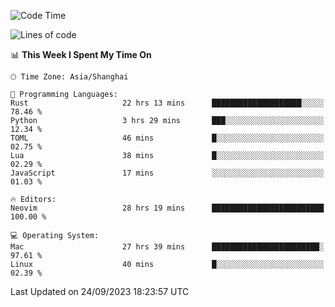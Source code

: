 <!--START_SECTION:waka-->
![Code Time](http://img.shields.io/badge/Code%20Time-1%2C618%20hrs%2048%20mins-blue)

![Lines of code](https://img.shields.io/badge/From%20Hello%20World%20I%27ve%20Written-286.1%20thousand%20lines%20of%20code-blue)

📊 **This Week I Spent My Time On** 

```text
🕑︎ Time Zone: Asia/Shanghai

💬 Programming Languages: 
Rust                     22 hrs 13 mins      ████████████████████░░░░░   78.46 % 
Python                   3 hrs 29 mins       ███░░░░░░░░░░░░░░░░░░░░░░   12.34 % 
TOML                     46 mins             █░░░░░░░░░░░░░░░░░░░░░░░░   02.75 % 
Lua                      38 mins             █░░░░░░░░░░░░░░░░░░░░░░░░   02.29 % 
JavaScript               17 mins             ░░░░░░░░░░░░░░░░░░░░░░░░░   01.03 % 

🔥 Editors: 
Neovim                   28 hrs 19 mins      █████████████████████████   100.00 % 

💻 Operating System: 
Mac                      27 hrs 39 mins      ████████████████████████░   97.61 % 
Linux                    40 mins             █░░░░░░░░░░░░░░░░░░░░░░░░   02.39 % 
```


 Last Updated on 24/09/2023 18:23:57 UTC
<!--END_SECTION:waka-->
